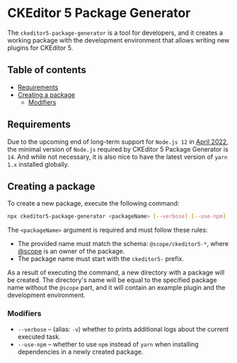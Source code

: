 CKEditor 5 Package Generator
============================

The `ckeditor5-package-generator` is a tool for developers, and it creates a working package with the development environment that allows writing new plugins for CKEditor 5.

## Table of contents

* [Requirements](#requirements)
* [Creating a package](#creating-a-package)
  * [Modifiers](#modifiers)

## Requirements

Due to the upcoming end of long-term support for `Node.js 12` in [April 2022](https://nodejs.org/en/about/releases/), the minimal version of `Node.js` required by CKEditor 5 Package Generator is `14`. And while not necessary, it is also nice to have the latest version of `yarn 1.x` installed globally.

## Creating a package

To create a new package, execute the following command:

```bash
npx ckeditor5-package-generator <packageName> [--verbose] [--use-npm]
```

The `<packageName>` argument is required and must follow these rules:

* The provided name must match the schema: `@scope/ckeditor5-*`, where [@scope](https://docs.npmjs.com/about-scopes) is an owner of the package.
* The package name must start with the `ckeditor5-` prefix.

As a result of executing the command, a new directory with a package will be created. The directory's name will be equal to the specified package name without the `@scope` part, and it will contain an example plugin and the development environment.

### Modifiers

* `--verbose` &ndash; (alias: `-v`) whether to prints additional logs about the current executed task.
* `--use-npm` &ndash; whether to use `npm` instead of `yarn` when installing dependencies in a newly created package.
